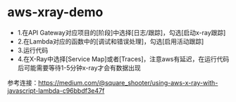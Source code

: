 # aws-xray-demo

+ 1.在API Gateway对应项目的[阶段]中选择[日志/跟踪]，勾选[启动x-ray跟踪]
+ 2.在Lambda对应的函数中的[调试和错误处理]，勾选[启用活动跟踪]
+ 3.运行代码
+ 4.在X-Ray中选择[Service Map]或者[Traces]，注意aws有延迟，在运行代码后可能需要等待1-5分钟x-ray才会有数据出现

参考连接：https://medium.com/@square_shooter/using-aws-x-ray-with-javascript-lambda-c96bbdf3e47f
